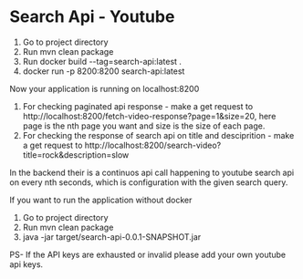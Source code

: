 # Search Api - Youtube
1. Go to project directory 
2. Run mvn clean package
3. Run docker build --tag=search-api:latest .
4. docker run -p 8200:8200 search-api:latest

Now your application is running on localhost:8200
1. For checking paginated api response - make a get request to http://localhost:8200/fetch-video-response?page=1&size=20, here page is the nth page you want and size is the size of each page.
2. For checking the response of search api on title and desciprition - make a get request to http://localhost:8200/search-video?title=rock&description=slow

In the backend their is a continuos api call happening to youtube search api on every nth seconds, which is configuration with the given search query.

If you want to run the application without docker
1. Go to project directory 
2. Run mvn clean package
3. java -jar target/search-api-0.0.1-SNAPSHOT.jar

PS- If the API keys are exhausted or invalid please add your own youtube api keys.
